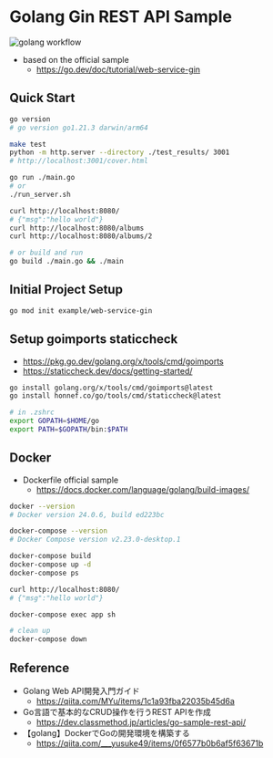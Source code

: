 # Golang Gin REST API Sample

![golang workflow](https://github.com/kenfj/restapi-golang-gin/actions/workflows/go.yml/badge.svg)

* based on the official sample
  - https://go.dev/doc/tutorial/web-service-gin

## Quick Start

```bash
go version
# go version go1.21.3 darwin/arm64

make test
python -m http.server --directory ./test_results/ 3001
# http://localhost:3001/cover.html

go run ./main.go
# or
./run_server.sh

curl http://localhost:8080/
# {"msg":"hello world"}
curl http://localhost:8080/albums
curl http://localhost:8080/albums/2

# or build and run
go build ./main.go && ./main
```

## Initial Project Setup

```bash
go mod init example/web-service-gin
```

## Setup goimports staticcheck

* https://pkg.go.dev/golang.org/x/tools/cmd/goimports
* https://staticcheck.dev/docs/getting-started/

```bash
go install golang.org/x/tools/cmd/goimports@latest
go install honnef.co/go/tools/cmd/staticcheck@latest

# in .zshrc
export GOPATH=$HOME/go
export PATH=$GOPATH/bin:$PATH
```

## Docker

* Dockerfile official sample
  - https://docs.docker.com/language/golang/build-images/

```bash
docker --version
# Docker version 24.0.6, build ed223bc

docker-compose --version
# Docker Compose version v2.23.0-desktop.1

docker-compose build
docker-compose up -d
docker-compose ps

curl http://localhost:8080/
# {"msg":"hello world"}

docker-compose exec app sh

# clean up
docker-compose down
```

## Reference

* Golang Web API開発入門ガイド
  - https://qiita.com/MYu/items/1c1a93fba22035b45d6a
* Go言語で基本的なCRUD操作を行うREST APIを作成
  - https://dev.classmethod.jp/articles/go-sample-rest-api/
* 【golang】DockerでGoの開発環境を構築する
  - https://qiita.com/___yusuke49/items/0f6577b0b6af5f63671b
